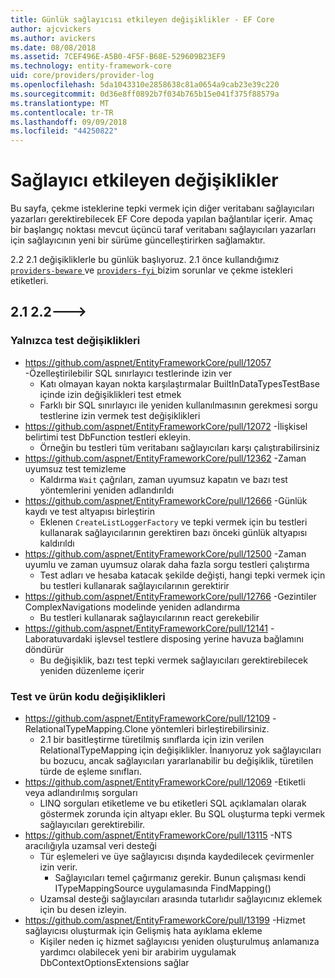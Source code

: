 ```yaml
---
title: Günlük sağlayıcısı etkileyen değişiklikler - EF Core
author: ajcvickers
ms.author: avickers
ms.date: 08/08/2018
ms.assetid: 7CEF496E-A5B0-4F5F-B68E-529609B23EF9
ms.technology: entity-framework-core
uid: core/providers/provider-log
ms.openlocfilehash: 5da1043310e2858638c81a0654a9cab23e39c220
ms.sourcegitcommit: 0d36e8ff0892b7f034b765b15e041f375f88579a
ms.translationtype: MT
ms.contentlocale: tr-TR
ms.lasthandoff: 09/09/2018
ms.locfileid: "44250822"
---
```

# <a name="provider-impacting-changes"></a>Sağlayıcı etkileyen değişiklikler

Bu sayfa, çekme isteklerine tepki vermek için diğer veritabanı sağlayıcıları yazarları gerektirebilecek EF Core depoda yapılan bağlantılar içerir. Amaç bir başlangıç noktası mevcut üçüncü taraf veritabanı sağlayıcıları yazarları için sağlayıcının yeni bir sürüme güncelleştirirken sağlamaktır.

2.2 2.1 değişikliklerle bu günlük başlıyoruz. 2.1 önce kullandığımız [ `providers-beware` ](https://github.com/aspnet/EntityFrameworkCore/labels/providers-beware) ve [ `providers-fyi` ](https://github.com/aspnet/EntityFrameworkCore/labels/providers-fyi) bizim sorunlar ve çekme istekleri etiketleri.

## <a name="21-----22"></a>2.1 2.2--->

### <a name="test-only-changes"></a>Yalnızca test değişiklikleri

* https://github.com/aspnet/EntityFrameworkCore/pull/12057 -Özelleştirilebilir SQL sınırlayıcı testlerinde izin ver
  * Katı olmayan kayan nokta karşılaştırmalar BuiltInDataTypesTestBase içinde izin değişiklikleri test etmek
  * Farklı bir SQL sınırlayıcı ile yeniden kullanılmasının gerekmesi sorgu testlerine izin vermek test değişiklikleri
* https://github.com/aspnet/EntityFrameworkCore/pull/12072 -İlişkisel belirtimi test DbFunction testleri ekleyin.
  * Örneğin bu testleri tüm veritabanı sağlayıcıları karşı çalıştırabilirsiniz
* https://github.com/aspnet/EntityFrameworkCore/pull/12362 -Zaman uyumsuz test temizleme
  * Kaldırma `Wait` çağrıları, zaman uyumsuz kapatın ve bazı test yöntemlerini yeniden adlandırıldı
* https://github.com/aspnet/EntityFrameworkCore/pull/12666 -Günlük kaydı ve test altyapısı birleştirin
  * Eklenen `CreateListLoggerFactory` ve tepki vermek için bu testleri kullanarak sağlayıcılarının gerektiren bazı önceki günlük altyapısı kaldırıldı
* https://github.com/aspnet/EntityFrameworkCore/pull/12500 -Zaman uyumlu ve zaman uyumsuz olarak daha fazla sorgu testleri çalıştırma
  * Test adları ve hesaba katacak şekilde değişti, hangi tepki vermek için bu testleri kullanarak sağlayıcılarının gerektirir
* https://github.com/aspnet/EntityFrameworkCore/pull/12766 -Gezintiler ComplexNavigations modelinde yeniden adlandırma
  * Bu testleri kullanarak sağlayıcılarının react gerekebilir
* https://github.com/aspnet/EntityFrameworkCore/pull/12141 -Laboratuvardaki işlevsel testlere disposing yerine havuza bağlamını döndürür
  * Bu değişiklik, bazı test tepki vermek sağlayıcıları gerektirebilecek yeniden düzenleme içerir


### <a name="test-and-product-code-changes"></a>Test ve ürün kodu değişiklikleri

* https://github.com/aspnet/EntityFrameworkCore/pull/12109 -RelationalTypeMapping.Clone yöntemleri birleştirebilirsiniz.
  * 2.1 bir basitleştirme türetilmiş sınıflarda için izin verilen RelationalTypeMapping için değişiklikler. İnanıyoruz yok sağlayıcıları bu bozucu, ancak sağlayıcıları yararlanabilir bu değişiklik, türetilen türde de eşleme sınıfları.
* https://github.com/aspnet/EntityFrameworkCore/pull/12069 -Etiketli veya adlandırılmış sorguları
  * LINQ sorguları etiketleme ve bu etiketleri SQL açıklamaları olarak göstermek zorunda için altyapı ekler. Bu SQL oluşturma tepki vermek sağlayıcıları gerektirebilir.
* https://github.com/aspnet/EntityFrameworkCore/pull/13115 -NTS aracılığıyla uzamsal veri desteği
  * Tür eşlemeleri ve üye sağlayıcısı dışında kaydedilecek çevirmenler izin verir.
    * Sağlayıcıları temel çağırmanız gerekir. Bunun çalışması kendi ITypeMappingSource uygulamasında FindMapping()
  * Uzamsal desteği sağlayıcıları arasında tutarlıdır sağlayıcınız eklemek için bu desen izleyin.
* https://github.com/aspnet/EntityFrameworkCore/pull/13199 -Hizmet sağlayıcısı oluşturmak için Gelişmiş hata ayıklama ekleme
  * Kişiler neden iç hizmet sağlayıcısı yeniden oluşturulmuş anlamanıza yardımcı olabilecek yeni bir arabirim uygulamak DbContextOptionsExtensions sağlar
